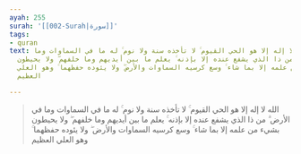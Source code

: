 ```yaml
---
ayah: 255
surah: '[[002-Surah|سورة]]'
tags:
- quran
text: الله لا إله إلا هو الحي القيوم ۚ لا تأخذه سنة ولا نوم ۚ له ما في السماوات وما
  في الأرض ۗ من ذا الذي يشفع عنده إلا بإذنه ۚ يعلم ما بين أيديهم وما خلفهم ۖ ولا يحيطون
  بشيء من علمه إلا بما شاء ۚ وسع كرسيه السماوات والأرض ۖ ولا يئوده حفظهما ۚ وهو العلي
  العظيم

---
```

> الله لا إله إلا هو الحي القيوم ۚ لا تأخذه سنة ولا نوم ۚ له ما في السماوات وما في الأرض ۗ من ذا الذي يشفع عنده إلا بإذنه ۚ يعلم ما بين أيديهم وما خلفهم ۖ ولا يحيطون بشيء من علمه إلا بما شاء ۚ وسع كرسيه السماوات والأرض ۖ ولا يئوده حفظهما ۚ وهو العلي العظيم
